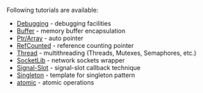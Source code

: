 Following tutorials are available:
  * [Debugging](Debugging.md) - debugging facilities
  * [Buffer](BufferUsage.md) - memory buffer encapsulation
  * [Ptr/Array](AutoPtrUsage.md) - auto pointer
  * [RefCounted](RefCountedUsage.md) - reference counting pointer
  * [Thread](tingUsageTutorial.md) - multithreading (Threads, Mutexes, Semaphores, etc.)
  * [SocketLib](SocketsUsage.md) - network sockets wrapper
  * [Signal-Slot](SignalSlotUsage.md) - signal-slot callback technique
  * [Singleton](SingletonUsage.md) - template for singleton pattern
  * [atomic](AtomicUsage.md) - atomic operations